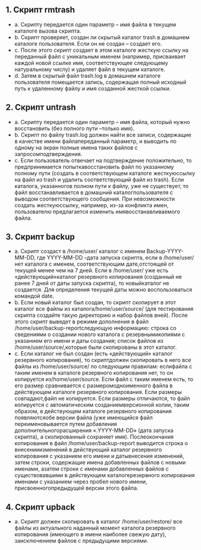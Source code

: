 ## 1. Скрипт rmtrash
- a. Скрипту передается один параметр – имя файла в текущем каталоге вызова скрипта.
- b. Скрипт проверяет, создан ли скрытый каталог trash в домашнем каталоге пользователя. Если он не создан – создает его.
- c. После этого скрипт создает в этом каталоге жесткую ссылку на переданный файл с уникальным именем (например, присваивает каждой новой ссылке имя, соответствующее следующему натуральному числу) и удаляет файл в текущем каталоге.
- d. Затем в скрытый файл trash.log в домашнем каталоге пользователя помещается запись, содержащая полный исходный путь к удаленному файлу и имя созданной жесткой ссылки.
## 2. Скрипт untrash
- a. Скрипту передается один параметр – имя файла, который нужно восстановить (без полного пути –только имя).
- b. Скрипт по файлу trash.log должен найти все записи, содержащие в качестве имени файлапереданный параметр, и выводить по одному на экран полные имена таких файлов с запросомподтверждения.
- c. Если пользователь отвечает на подтверждение положительно, то предпринимается попыткавосстановить файл по указанному полному пути (создать в соответствующем каталоге жесткуюссылку на файл из trash и удалить соответствующий файл из trash). Если каталога, указанногов полном пути к файлу, уже не существует, то файл восстанавливается в домашний каталогпользователя с выводом соответствующего сообщения. При невозможности создать жесткуюссылку, например, из-за конфликта имен, пользователю предлагается изменить имявосстанавливаемого файла.
## 3. Скрипт backup
- a. Скрипт создаст в /home/user/ каталог с именем Backup-YYYY-MM-DD, где YYYY-MM-DD –дата запуска скрипта, если в /home/user/ нет каталога с именем, соответствующим дате,отстоящей от текущей менее чем на 7 дней. Если в /home/user/ уже есть «действующий»каталог резервного копирования (созданный не ранее 7 дней от даты запуска скрипта), то новыйкаталог не создается. Для определения текущей даты можно воспользоваться командой date.
- b. Если новый каталог был создан, то скрипт скопирует в этот каталог все файлы из каталога/home/user/source/ (для тестирования скрипта создайте такую директорию и набор файлов вней). После этого скрипт выведет в режиме дополнения в файл /home/user/backup-reportследующую информацию: строка со сведениями о создании нового каталога с резервнымикопиями с указанием его имени и даты создания; список файлов из /home/user/source/,которые были скопированы в этот каталог.
- c. Если каталог не был создан (есть «действующий» каталог резервного копирования), то скриптдолжен скопировать в него все файлы из /home/user/source/ по следующим правилам: еслифайла с таким именем в каталоге резервного копирования нет, то он копируется из/home/user/source. Если файл с таким именем есть, то его размер сравнивается с размеромодноименного файла в действующем каталоге резервного копирования. Если размеры совпадают,файл не копируется. Если размеры отличаются, то файл копируется c автоматическим созданиемверсионной копии, таким образом, в действующем каталоге резервного копирования появляютсяобе версии файла (уже имеющийся файл переименовывается путем добавления дополнительногорасширения «.YYYY-MM-DD» (дата запуска скрипта), а скопированный сохраняет имя). Послеокончания копирования в файл /home/user/backup-report выводится строка о внесенииизменений в действующий каталог резервного копирования с указанием его имени и датывнесения изменений, затем строки, содержащие имена добавленных файлов с новыми именами, азатем строки с именами добавленных файлов с существовавшими в действующем каталогерезервного копирования именами с указанием через пробел нового имени, присвоенногопредыдущей версии этого файла.
## 4. Скрипт upback
- a. Скрипт должен скопировать в каталог /home/user/restore/ все файлы из актуального наданный момент каталога резервного копирования (имеющего в имени наиболее свежую дату), заисключением файлов с предыдущими версиями.
